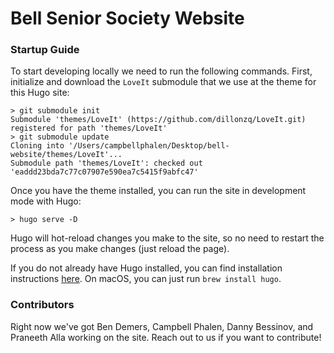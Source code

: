 # Bell Senior Society Website

### Startup Guide

To start developing locally we need to run the following commands. First, initialize and download the `LoveIt` submodule that we use at the theme for this Hugo site:
```
> git submodule init  
Submodule 'themes/LoveIt' (https://github.com/dillonzq/LoveIt.git) registered for path 'themes/LoveIt'
> git submodule update
Cloning into '/Users/campbellphalen/Desktop/bell-website/themes/LoveIt'...
Submodule path 'themes/LoveIt': checked out 'eaddd23bda7c77c07907e590ea7c5415f9abfc47'
```
Once you have the theme installed, you can run the site in development mode with Hugo:
```
> hugo serve -D
```
Hugo will hot-reload changes you make to the site, so no need to restart the process as you make changes (just reload the page).

If you do not already have Hugo installed, you can find installation instructions [here](https://gohugo.io/getting-started/installing/). On macOS, you can just run `brew install hugo`.


### Contributors

Right now we've got Ben Demers, Campbell Phalen, Danny Bessinov, and Praneeth Alla working on the site. Reach out to us if you want to contribute!